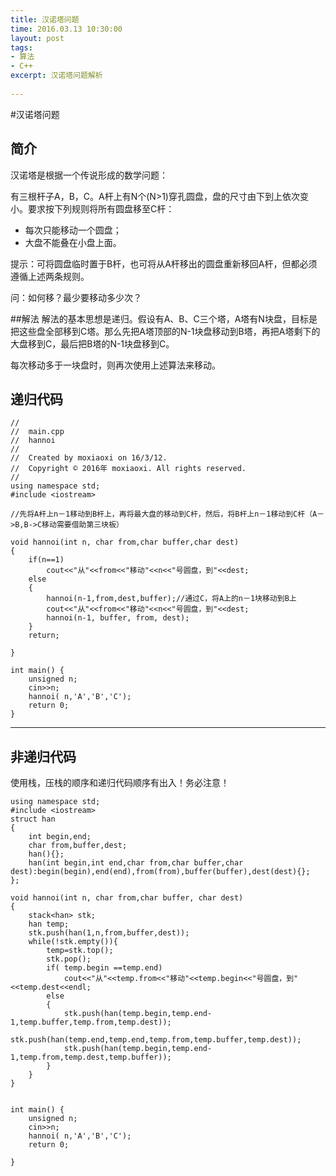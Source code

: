 ```yaml
---
title: 汉诺塔问题
time: 2016.03.13 10:30:00
layout: post
tags:
- 算法
- C++
excerpt: 汉诺塔问题解析
    
---
```

#汉诺塔问题

## 简介
汉诺塔是根据一个传说形成的数学问题：

有三根杆子A，B，C。A杆上有N个(N>1)穿孔圆盘，盘的尺寸由下到上依次变小。要求按下列规则将所有圆盘移至C杆：

- 每次只能移动一个圆盘；
- 大盘不能叠在小盘上面。

提示：可将圆盘临时置于B杆，也可将从A杆移出的圆盘重新移回A杆，但都必须遵循上述两条规则。

问：如何移？最少要移动多少次？

##解法
解法的基本思想是递归。假设有A、B、C三个塔，A塔有N块盘，目标是把这些盘全部移到C塔。那么先把A塔顶部的N-1块盘移动到B塔，再把A塔剩下的大盘移到C，最后把B塔的N-1块盘移到C。

每次移动多于一块盘时，则再次使用上述算法来移动。

## 递归代码
```
//
//  main.cpp
//  hannoi
//
//  Created by moxiaoxi on 16/3/12.
//  Copyright © 2016年 moxiaoxi. All rights reserved.
//
using namespace std;
#include <iostream>

//先将A杆上n－1移动到B杆上，再将最大盘的移动到C杆，然后，将B杆上n－1移动到C杆（A－>B,B->C移动需要借助第三块板）

void hannoi(int n, char from,char buffer,char dest)
{
    if(n==1)
        cout<<"从"<<from<<"移动"<<n<<"号圆盘，到"<<dest;
    else
    {
        hannoi(n-1,from,dest,buffer);//通过C，将A上的n－1块移动到B上
        cout<<"从"<<from<<"移动"<<n<<"号圆盘，到"<<dest;
        hannoi(n-1, buffer, from, dest);
    }
    return;
    
}

int main() {
    unsigned n;
    cin>>n;
    hannoi( n,'A','B','C');
    return 0;
}
```

----
## 非递归代码
使用栈，压栈的顺序和递归代码顺序有出入！务必注意！

```
using namespace std;
#include <iostream>
struct han
{
    int begin,end;
    char from,buffer,dest;
    han(){};
    han(int begin,int end,char from,char buffer,char dest):begin(begin),end(end),from(from),buffer(buffer),dest(dest){};
};
    
void hannoi(int n, char from,char buffer, char dest)
{
    stack<han> stk;
    han temp;
    stk.push(han(1,n,from,buffer,dest));
    while(!stk.empty()){
        temp=stk.top();
        stk.pop();
        if( temp.begin ==temp.end)
            cout<<"从"<<temp.from<<"移动"<<temp.begin<<"号圆盘，到"<<temp.dest<<endl;
        else
        {
            stk.push(han(temp.begin,temp.end-1,temp.buffer,temp.from,temp.dest));
            stk.push(han(temp.end,temp.end,temp.from,temp.buffer,temp.dest));
            stk.push(han(temp.begin,temp.end-1,temp.from,temp.dest,temp.buffer));
        }
    }
}


int main() {
    unsigned n;
    cin>>n;
    hannoi( n,'A','B','C');
    return 0;

}
```